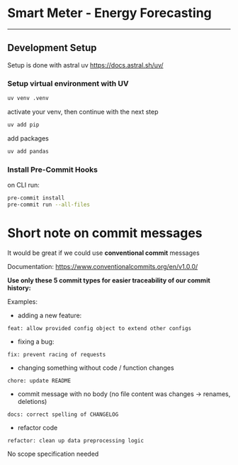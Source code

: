 # Smart Meter - Energy Forecasting

---

## Development Setup 

Setup is done with astral uv
https://docs.astral.sh/uv/

### Setup virtual environment with UV

```bash
uv venv .venv
```

activate your venv, then continue with the next step

```bash
uv add pip
```

add packages

```bash
uv add pandas
```

### Install Pre-Commit Hooks

on CLI run:

```bash
pre-commit install
pre-commit run --all-files
```

# Short note on commit messages

It would be great if we could use **conventional commit** messages

Documentation: https://www.conventionalcommits.org/en/v1.0.0/

**Use only these 5 commit types for easier traceability of our commit history:**

Examples:

- adding a new feature:

```
feat: allow provided config object to extend other configs
```

- fixing a bug:

```
fix: prevent racing of requests
```

- changing something without code / function changes

```
chore: update README
```

- commit message with no body (no file content was changes → renames, deletions)

```
docs: correct spelling of CHANGELOG
```

- refactor code

```
refactor: clean up data preprocessing logic
```

No scope specification needed